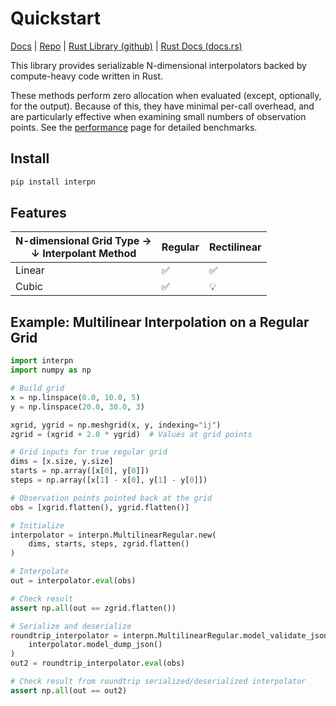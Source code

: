 # Quickstart

[Docs](https://interpnpy.readthedocs.io/en/latest/) |
[Repo](https://github.com/jlogan03/interpnpy) |
[Rust Library (github)](https://github.com/jlogan03/interpn) | 
[Rust Docs (docs.rs)](https://docs.rs/interpn/latest/interpn/)

This library provides serializable N-dimensional interpolators
backed by compute-heavy code written in Rust.

These methods perform zero allocation when evaluated (except, optionally, for the output). 
Because of this, they have minimal per-call overhead, and are particularly
effective when examining small numbers of observation points. See the [performance](/perf) page for detailed benchmarks.

## Install

```bash
pip install interpn
```

## Features
| N-dimensional Grid Type →<br>↓ Interpolant Method | Regular | Rectilinear |
|-------------------|---------|-------------|
| Linear            |   ✅    |     ✅      |
| Cubic             |   ✅    |     💡      |


## Example: Multilinear Interpolation on a Regular Grid
```python
import interpn
import numpy as np

# Build grid
x = np.linspace(0.0, 10.0, 5)
y = np.linspace(20.0, 30.0, 3)

xgrid, ygrid = np.meshgrid(x, y, indexing="ij")
zgrid = (xgrid + 2.0 * ygrid)  # Values at grid points

# Grid inputs for true regular grid
dims = [x.size, y.size]
starts = np.array([x[0], y[0]])
steps = np.array([x[1] - x[0], y[1] - y[0]])

# Observation points pointed back at the grid
obs = [xgrid.flatten(), ygrid.flatten()]

# Initialize
interpolator = interpn.MultilinearRegular.new(
    dims, starts, steps, zgrid.flatten()
)

# Interpolate
out = interpolator.eval(obs)

# Check result
assert np.all(out == zgrid.flatten())

# Serialize and deserialize
roundtrip_interpolator = interpn.MultilinearRegular.model_validate_json(
    interpolator.model_dump_json()
)
out2 = roundtrip_interpolator.eval(obs)

# Check result from roundtrip serialized/deserialized interpolator
assert np.all(out == out2)
```
